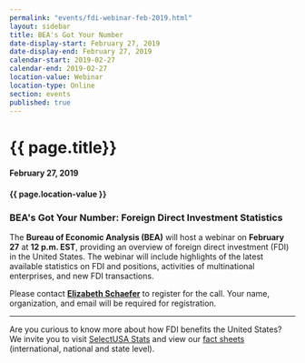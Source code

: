 ```yaml
---
permalink: "events/fdi-webinar-feb-2019.html"
layout: sidebar
title: BEA's Got Your Number
date-display-start: February 27, 2019
date-display-end: February 27, 2019
calendar-start: 2019-02-27
calendar-end: 2019-02-27
location-value: Webinar
location-type: Online
section: events
published: true
---
```


# {{ page.title}}

#### February 27, 2019

#### {{ page.location-value }}

### BEA's Got Your Number: Foreign Direct Investment Statistics

The **Bureau of Economic Analysis (BEA)** will host a webinar on **February 27** at **12 p.m. EST**, providing an overview of foreign direct investment (FDI) in the United States. The webinar will include highlights of the latest available statistics on FDI and positions, activities of multinational enterprises, and new FDI transactions. 

Please contact **[Elizabeth Schaefer](mailto:elizabeth.schaefer@trade.gov?Subject=BEA%20webinar%20registration)** to register for the call. Your name, organization, and email will be required for registration.

---

Are you curious to know more about how FDI benefits the United States? We invite you to visit [SelectUSA Stats](https://www.selectusa.gov/data) and view our [fact sheets](https://www.selectusa.gov/FDI-global-market) (international, national and state level).
